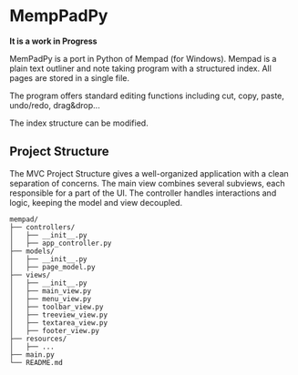 # MempPadPy

**It is a work in Progress**

MemPadPy is a port in Python of Mempad (for Windows).
Mempad is a plain text outliner and note taking program with a structured index. 
All pages are stored in a single file.

The program offers standard editing functions including cut, copy, paste, undo/redo, drag&drop... 

The index structure can be modified.


## Project Structure

The MVC Project Structure gives a well-organized application with a clean separation of concerns. The main view combines several subviews, each responsible for a part of the UI. The controller handles interactions and logic, keeping the model and view decoupled.

```
mempad/
├── controllers/
│   ├── __init__.py
│   ├── app_controller.py
├── models/
│   ├── __init__.py
│   ├── page_model.py
├── views/
│   ├── __init__.py
│   ├── main_view.py
│   ├── menu_view.py
│   ├── toolbar_view.py
│   ├── treeview_view.py
│   ├── textarea_view.py
│   ├── footer_view.py
├── resources/
│   ├── ...
├── main.py
└── README.md
```


